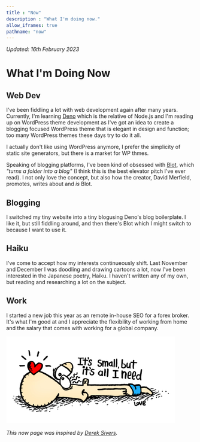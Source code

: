 ```yaml
---
title : "Now"
description : "What I'm doing now."
allow_iframes: true
pathname: "now"
---
```


<em>Updated: 16th February 2023</em>

# What I'm Doing Now

## Web Dev
I've been fiddling a lot with web development again after many years. Currently, I'm learning [Deno](https://deno.land/) which is the relative of Node.js and I'm reading up on WordPress theme development as I've got an idea to create a blogging focused WordPress theme that is elegant in design and function; too many WordPress themes these days try to do it all.

I actually don't like using WordPress anymore, I prefer the simplicity of static site generators, but there is a market for WP thmes.

Speaking of blogging platforms, I've been kind of obsessed with [Blot](https://blot.im/), which <em>"turns a folder into a blog"</em> (I think this is the best elevator pitch I've ever read). I not only love the concept, but also how the creator, David Merfield, promotes, writes about and <em>is</em> Blot.

## Blogging
I switched my tiny website into a tiny blogusing Deno's blog boilerplate. I like it, but still fiddling around, and then there's Blot which I might switch to because I want to use it.

## Haiku
I've come to accept how my interests continueously shift. Last November and December I was doodling and drawing cartoons a lot, now I've been interested in the Japanese poetry, Haiku. I haven't written any of my own, but reading and researching a lot on the subject.

## Work
I started a new job this year as an remote in-house SEO for a forex broker. It's what I'm good at and I appreciate the flexibility of working from home and the salary that comes with working for a global company.

<img src="../images/All_I_Need_small.jpg" />


<em>This now page was inspired by [Derek Sivers](https://nownownow.com/about).</em>